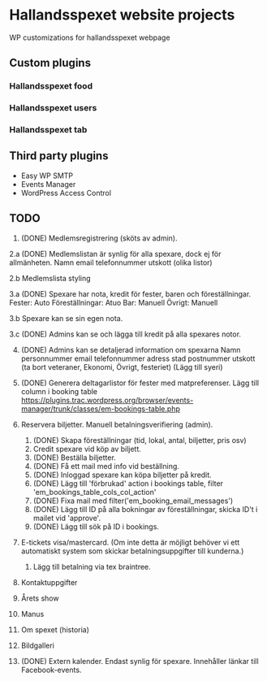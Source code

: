 # Hallandsspexet website projects

WP customizations for hallandsspexet webpage

## Custom plugins

### Hallandsspexet food

### Hallandsspexet users

### Hallandsspexet tab

## Third party plugins

* Easy WP SMTP
* Events Manager
* WordPress Access Control

## TODO

1. (DONE) Medlemsregistrering (sköts av admin).

2.a (DONE) Medlemslistan är synlig för alla spexare, dock ej för allmänheten.
   Namn
   email
   telefonnummer
   utskott (olika listor)

2.b Medlemslista styling

3.a (DONE) Spexare har nota, kredit för fester, baren och föreställningar.
	Fester: Auto
    Föreställningar: Atuo
	Bar: Manuell
	Övrigt: Manuell

3.b Spexare kan se sin egen nota.

3.c (DONE) Admins kan se och lägga till kredit på alla spexares notor.

4. (DONE) Admins kan se detaljerad information om spexarna
   Namn
   personnummer
   email
   telefonnummer
   adress
   stad
   postnummer
   utskott (ta bort veteraner, Ekonomi, Övrigt, festeriet) (Lägg till syeri)

5. (DONE) Generera deltagarlistor för fester med matpreferenser. Lägg till column i booking table
   https://plugins.trac.wordpress.org/browser/events-manager/trunk/classes/em-bookings-table.php

7. Reservera biljetter. Manuell betalningsverifiering (admin).
   1. (DONE) Skapa föreställningar (tid, lokal, antal, biljetter, pris osv)
   2. Credit spexare vid köp av biljett.
   3. (DONE) Beställa biljetter.
   4. (DONE) Få ett mail med info vid beställning.
   5. (DONE) Inloggad spexare kan köpa biljetter på kredit.
   6. (DONE) Lägg till 'förbrukad' action i bookings table, filter 'em_bookings_table_cols_col_action'
   7. (DONE) Fixa mail med filter('em_booking_email_messages')
   8. (DONE) Lägg till ID på alla bokningar av föreställningar, skicka ID't i mailet vid 'approve'.
   9. (DONE) Lägg till sök på ID i bookings.

8. E-tickets visa/mastercard. (Om inte detta är möjligt behöver vi ett
   automatiskt system som skickar betalningsuppgifter till kunderna.)
   1. Lägg till betalning via tex braintree.

9. Kontaktuppgifter

10. Årets show

11. Manus

12. Om spexet (historia)

13. Bildgalleri

14. (DONE) Extern kalender. Endast synlig för spexare. Innehåller länkar till
   Facebook-events.
